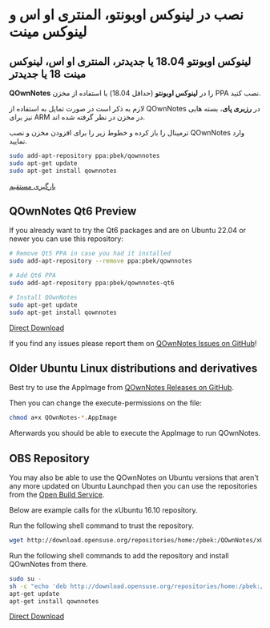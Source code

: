 # نصب در لینوکس اوبونتو، المنتری او اس و لینوکس مینت

## لینوکس اوبونتو 18.04 یا جدیدتر، المنتری او اس، لینوکس مینت 18 یا جدیدتر

**QOwnNotes** را در **لینوکس اوبونتو** (حداقل 18.04) با استفاده از مخزن PPA نصب کنید.

لازم به ذکر است در صورت تمایل به استفاده از QOwnNotes در **رزبری پای**، بسته هایی نیز برای ARM در مخزن در نظر گرفته شده اند.

ترمینال را باز کرده و خطوط زیر را برای افزودن مخزن و نصب QOwnNotes وارد نمایید.

```bash
sudo add-apt-repository ppa:pbek/qownnotes
sudo apt-get update
sudo apt-get install qownnotes
```

[بارگیری مستقیم](https://launchpad.net/~pbek/+archive/ubuntu/qownnotes/+packages)

## QOwnNotes Qt6 Preview

If you already want to try the Qt6 packages and are on Ubuntu 22.04 or newer you can use this repository:

```bash
# Remove Qt5 PPA in case you had it installed
sudo add-apt-repository --remove ppa:pbek/qownnotes

# Add Qt6 PPA
sudo add-apt-repository ppa:pbek/qownnotes-qt6

# Install QOwnNotes
sudo apt-get update
sudo apt-get install qownnotes
```

[Direct Download](https://launchpad.net/~pbek/+archive/ubuntu/qownnotes-qt6/+packages)

If you find any issues please report them on [QOwnNotes Issues on GitHub](https://github.com/pbek/QOwnNotes/issues)!

## Older Ubuntu Linux distributions and derivatives

Best try to use the AppImage from [QOwnNotes Releases on GitHub](https://github.com/pbek/QOwnNotes/releases).

Then you can change the execute-permissions on the file:

```bash
chmod a+x QOwnNotes-*.AppImage
```

Afterwards you should be able to execute the AppImage to run QOwnNotes.

## OBS Repository

You may also be able to use the QOwnNotes on Ubuntu versions that aren't any more updated on Ubuntu Launchpad then you can use the repositories from the [Open Build Service](https://build.opensuse.org/package/show/home:pbek:QOwnNotes/desktop).

Below are example calls for the xUbuntu 16.10 repository.

Run the following shell command to trust the repository.

```bash
wget http://download.opensuse.org/repositories/home:/pbek:/QOwnNotes/xUbuntu_16.10/Release.key -O - | sudo apt-key add -
```

Run the following shell commands to add the repository and install QOwnNotes from there.

```bash
sudo su -
sh -c "echo 'deb http://download.opensuse.org/repositories/home:/pbek:/QOwnNotes/xUbuntu_16.10/ /' >> /etc/apt/sources.list.d/qownnotes.list"
apt-get update
apt-get install qownnotes
```

[Direct Download](https://download.opensuse.org/repositories/home:/pbek:/QOwnNotes/xUbuntu_16.10)
